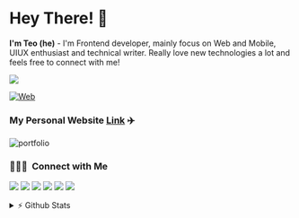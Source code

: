 
# Hey There! 👋

**I'm Teo (he)** - I'm Frontend developer, mainly focus on Web and Mobile, UIUX enthusiast and technical writer. Really love new technologies a lot and feels free to connect with me!
 
![](https://komarev.com/ghpvc/?username=WenLonG12345)

[![Web](https://skillicons.dev/icons?i=react,js,ts,nextjs,redux,scss,tailwind,androidstudio,kotlin,java,figma)](https://skillicons.dev)

### My Personal Website [Link](https://teowenlong.wannadev.xyz/) ✈️

![portfolio](https://miro.medium.com/max/1400/1*y7thj9m8H8uaCorndWxuug.png)

### 👨🏻‍💻 &nbsp;Connect with Me


<p align="left">
<a href="https://www.linkedin.com/in/teo-wen-long-19960316/ "><img src="https://img.shields.io/badge/-Teo%20Wen%20Long-0077B5?style=flat&logo=Linkedin&logoColor=white"/></a>
<a href="mailto:teowenlong0316@gmail.com"><img src="https://img.shields.io/badge/-teowenlong0316@gmail.com-D14836?style=flat&logo=Gmail&logoColor=white"/></a>
<a href="https://stackoverflow.com/users/12261890/teo"><img src="https://img.shields.io/badge/-@TeoWenLong-1877F2?style=flat&logo=Stackoverflow&logoColor=white"/></a>
<a href="https://www.freelancer.com/u/skynight1996"><img src="https://img.shields.io/badge/-@skynight1996-BD081C?style=flat&logo=Freelancer&logoColor=white"/></a>
<a href="https://www.upwork.com/freelancers/~0147258256e4f9731b"><img src="https://img.shields.io/badge/-@TeoWenLong-00B300?style=flat&logo=Upwork&logoColor=white"/></a>
<a href="https://skynight1996.medium.com/"><img src="https://img.shields.io/badge/-@Teo-000000?style=flat&logo=Medium&logoColor=white"/></a>
</p>

<details>
  <summary>⚡ Github Stats</summary>
  
  <a href="#">![Github stats](https://github-readme-stats.vercel.app/api?username=WenLonG12345&theme=tokyonight&count_private=true)</a>
  <a href="#">![Top Langs](https://github-readme-stats.vercel.app/api/top-langs/?username=WenLonG12345&layout=compact&theme=tokyonight&count_private=true)</a>
</details>
